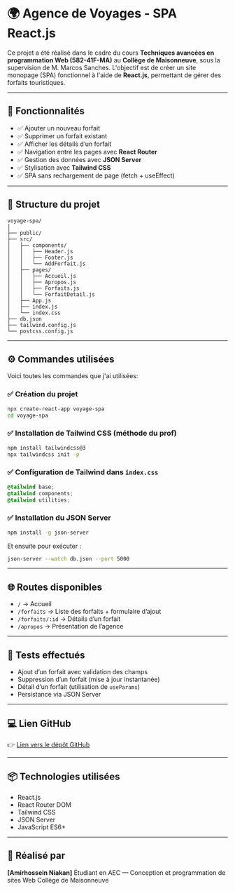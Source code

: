 # 🌍 Agence de Voyages - SPA React.js

Ce projet a été réalisé dans le cadre du cours **Techniques avancées en programmation Web (582-41F-MA)** au **Collège de Maisonneuve**, sous la supervision de M. Marcos Sanches.
L'objectif est de créer un site monopage (SPA) fonctionnel à l'aide de **React.js**, permettant de gérer des forfaits touristiques.

---

## 🔧 Fonctionnalités

- ✅ Ajouter un nouveau forfait
- ✅ Supprimer un forfait existant
- ✅ Afficher les détails d’un forfait
- ✅ Navigation entre les pages avec **React Router**
- ✅ Gestion des données avec **JSON Server**
- ✅ Stylisation avec **Tailwind CSS**
- ✅ SPA sans rechargement de page (fetch + useEffect)

---

## 🧱 Structure du projet

```
voyage-spa/
│
├── public/
├── src/
│   ├── components/
│   │   ├── Header.js
│   │   ├── Footer.js
│   │   └── AddForfait.js
│   ├── pages/
│   │   ├── Accueil.js
│   │   ├── Apropos.js
│   │   ├── Forfaits.js
│   │   └── ForfaitDetail.js
│   ├── App.js
│   ├── index.js
│   └── index.css
├── db.json
├── tailwind.config.js
└── postcss.config.js
```

---

## ⚙️ Commandes utilisées

Voici toutes les commandes que j'ai utilisées:

### ✅ Création du projet

```bash
npx create-react-app voyage-spa
cd voyage-spa
```

### ✅ Installation de Tailwind CSS (méthode du prof)

```bash
npm install tailwindcss@3
npx tailwindcss init -p
```

### ✅ Configuration de Tailwind dans `index.css`

```css
@tailwind base;
@tailwind components;
@tailwind utilities;
```

### ✅ Installation du JSON Server

```bash
npm install -g json-server
```

Et ensuite pour exécuter :

```bash
json-server --watch db.json --port 5000
```

---

## 🌐 Routes disponibles

- `/` → Accueil
- `/forfaits` → Liste des forfaits + formulaire d’ajout
- `/forfaits/:id` → Détails d’un forfait
- `/apropos` → Présentation de l’agence

---

## 🧪 Tests effectués

- Ajout d’un forfait avec validation des champs
- Suppression d’un forfait (mise à jour instantanée)
- Détail d’un forfait (utilisation de `useParams`)
- Persistance via JSON Server

---

## 💻 Lien GitHub

👉 [Lien vers le dépôt GitHub](https://github.com/Amir-nkn/React-TP-2)

---

## 📦 Technologies utilisées

- React.js
- React Router DOM
- Tailwind CSS
- JSON Server
- JavaScript ES6+

---

## 🧑 Réalisé par

**\[Amirhossein Niakan]**
Étudiant en AEC — Conception et programmation de sites Web
Collège de Maisonneuve

```

```
